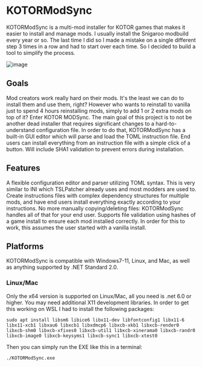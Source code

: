 # KOTORModSync
KOTORModSync is a multi-mod installer for KOTOR games that makes it easier to install and manage mods. I usually install the Snigaroo modbuild every year or so. The last time I did so I made a mistake on a single different step 3 times in a row and had to start over each time. So I decided to build a tool to simplify the process.

![image](https://github.com/th3w1zard1/KOTORModSync/assets/2219836/d7871e62-a27d-4864-b5bb-d5f002141ac3)



## Goals
Mod creators work really hard on their mods. It's the least we can do to install them and use them, right? However who wants to reinstall to vanilla just to spend 4 hours reinstalling mods, simply to add 1 or 2 extra mods on top of it?
Enter KOTOR MODSync.
The main goal of this project is to not be another dead installer that requires significant changes to a hard-to-understand configuration file. In order to do that, KOTORModSync has a built-in GUI editor which will parse and load the TOML instruction file. End users can install everything from an instruction file with a simple click of a button.
Will include SHA1 validation to prevent errors during installation.

## Features
A flexible configuration editor and parser utilizing TOML syntax. This is very similar to INI which TSLPatcher already uses and most modders are used to.
Create instructions files with complex dependency structures for multiple mods, and have end users install everything exactly according to your instructions. No more manually copying/deleting files: KOTORModSync handles all of that for your end user.
Supports file validation using hashes of a game install to ensure each mod installed correctly. In order for this to work, this assumes the user started with a vanilla install.

## Platforms
KOTORModSync is compatible with Windows7-11, Linux, and Mac, as well as anything supported by .NET Standard 2.0.


### Linux/Mac
Only the x64 version is supported on Linux/Mac, all you need is .net 6.0 or higher. You may need additional X11 development libraries. In order to get this working on WSL I had to install the following packages:

`sudo apt install libsm6 libice6 libx11-dev libfontconfig1 libx11-6 libx11-xcb1 libxau6 libxcb1 libxdmcp6 libxcb-xkb1 libxcb-render0 libxcb-shm0 libxcb-xfixes0 libxcb-util1 libxcb-xinerama0 libxcb-randr0 libxcb-image0 libxcb-keysyms1 libxcb-sync1 libxcb-xtest0`

Then you can simply run the EXE like this in a terminal:

`./KOTORModSync.exe`
